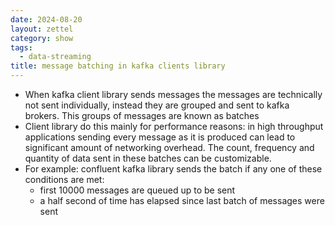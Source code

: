 ```yaml
---
date: 2024-08-20
layout: zettel
category: show
tags:
  - data-streaming
title: message batching in kafka clients library
---
```

- When kafka client library sends messages the messages are technically not sent individually, instead they are grouped and sent to kafka brokers. This groups of messages are known as batches
- Client library do this mainly for performance reasons: in high throughput applications sending every message as it is produced can lead to significant amount of networking overhead. The count, frequency and quantity of data sent in these batches can be customizable.
- For example: confluent kafka library sends the batch if any one of these conditions are met:
	- first 10000 messages are queued up to be sent
	- a half second of time has elapsed since last batch of messages were sent